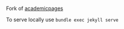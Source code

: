 Fork of [academicpages](https://github.com/academicpages/academicpages.github.io)

To serve locally use `bundle exec jekyll serve`